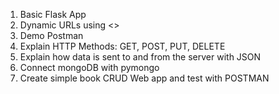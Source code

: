 1. Basic Flask App
2. Dynamic URLs using <>
3. Demo Postman
4. Explain HTTP Methods: GET, POST, PUT, DELETE
5. Explain how data is sent to and from the server with JSON
5. Connect mongoDB with pymongo
6. Create simple book CRUD Web app and test with POSTMAN